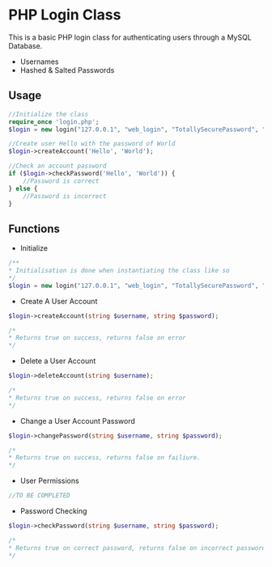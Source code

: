 PHP Login Class
=========

This is a basic PHP login class for authenticating users through a MySQL Database.

  - Usernames
  - Hashed & Salted Passwords


Usage
--------------

```php
//Initialize the class 
require_once 'login.php';
$login = new login("127.0.0.1", "web_login", "TotallySecurePassword", "webSite_Storage", "3306", "storage_")

//Create user Hello with the password of World
$login->createAccount('Hello', 'World');

//Check an account password
if ($login->checkPassword('Hello', 'World')) { 
    //Password is correct
} else {
    //Password is incorrect
}

```

Functions
--------------
- Initialize

```php
/**
* Initialisation is done when instantiating the class like so
*/
$login = new login("127.0.0.1", "web_login", "TotallySecurePassword", "webSite_Storage", "3306", "storage_")
```

- Create A User Account

```php
$login->createAccount(string $username, string $password);

/*
* Returns true on success, returns false on error
*/

```
- Delete a User Account

```php
$login->deleteAccount(string $username);

/*
* Returns true on success, returns false on error
*/

```
- Change a User Account Password

```php
$login->changePassword(string $username, string $password);

/*
* Returns true on success, returns false on failiure.
*/
```
- User Permissions

```php
//TO BE COMPLETED

```
- Password Checking

```php
$login->checkPassword(string $username, string $password);

/*
* Returns true on correct password, returns false on incorrect password
*/
```
